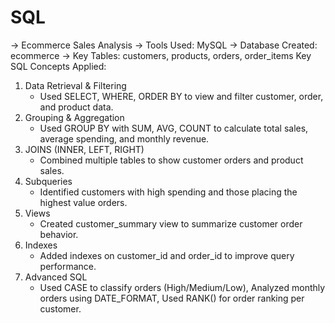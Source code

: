 # SQL
-> Ecommerce Sales Analysis
-> Tools Used: MySQL
-> Database Created: ecommerce
-> Key Tables: customers, products, orders, order_items
Key SQL Concepts Applied:
1. Data Retrieval & Filtering
   - Used SELECT, WHERE, ORDER BY to view and filter customer, order, and product data.
2. Grouping & Aggregation
   - Used GROUP BY with SUM, AVG, COUNT to calculate total sales, average spending, and monthly revenue.
3. JOINS (INNER, LEFT, RIGHT)
   - Combined multiple tables to show customer orders and product sales.
4. Subqueries
    - Identified customers with high spending and those placing the highest value orders.
5. Views
    - Created customer_summary view to summarize customer order behavior.
6. Indexes
    - Added indexes on customer_id and order_id to improve query performance.
7. Advanced SQL
    - Used CASE to classify orders (High/Medium/Low), Analyzed monthly orders using DATE_FORMAT, Used RANK() for order ranking per customer.
